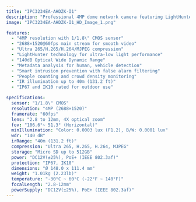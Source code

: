 ```yaml
---
title: "IPC3234EA-AHDZK-I1"
description: "Professional 4MP dome network camera featuring LightHunter technology, 140dB WDR, and advanced AI capabilities for superior surveillance in challenging lighting conditions."
image: "IPC3234EA-AHDZK-I1_HD_Image_1.png"

features:
  - "4MP resolution with 1/1.8\" CMOS sensor"
  - "2688×1520@60fps main stream for smooth video"
  - "Ultra 265/H.265/H.264/MJPEG compression"
  - "LightHunter technology for ultra-low light performance"
  - "140dB Optical Wide Dynamic Range"
  - "Metadata analysis for human, vehicle detection"
  - "Smart intrusion prevention with false alarm filtering"
  - "People counting and crowd density monitoring"
  - "IR illumination up to 40m (131.2 ft)"
  - "IP67 and IK10 rated for outdoor use"

specifications:
  sensor: "1/1.8\" CMOS"
  resolution: "4MP (2688×1520)"
  framerate: "60fps"
  lens: "2.8 to 12mm, 4X optical zoom"
  fov: "106.6°~ 51.3° (Horizontal)"
  minIllumination: "Color: 0.0003 lux (F1.2), B/W: 0.0001 lux"
  wdr: "140 dB"
  irRange: "40m (131.2 ft)"
  compression: "Ultra 265, H.265, H.264, MJPEG"
  storage: "Micro SD up to 512GB"
  power: "DC12V(±25%), PoE+ (IEEE 802.3af)"
  protection: "IP67, IK10"
  dimensions: "Ø 148.0 x 111.4 mm"
  weight: "1.01kg (2.23lb)"
  temperature: "-30°C ~ 60°C (-22°F ~ 140°F)"
  focalLength: "2.8-12mm"
  powerSupply: "DC12V(±25%), PoE+ (IEEE 802.3af)"
---
```

